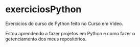 # exerciciosPython
Exercícios do curso de Python feito no Curso em Vídeo.

Estou aprendendo a fazer projetos em Python e como fazer o gerenciamento dos meus repositórios.

